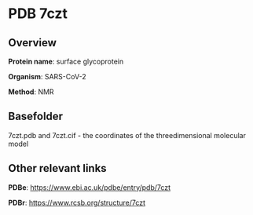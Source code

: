 # PDB 7czt

## Overview

**Protein name**: surface glycoprotein

**Organism**: SARS-CoV-2

**Method**: NMR



## Basefolder

7czt.pdb and 7czt.cif - the coordinates of the threedimensional molecular model



## Other relevant links 
**PDBe**:  https://www.ebi.ac.uk/pdbe/entry/pdb/7czt
 
**PDBr**: https://www.rcsb.org/structure/7czt 
